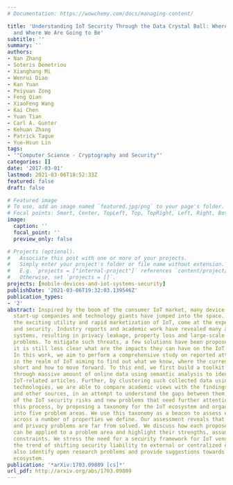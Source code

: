 ```yaml
---
# Documentation: https://wowchemy.com/docs/managing-content/

title: 'Understanding IoT Security Through the Data Crystal Ball: Where We Are Now
  and Where We Are Going to Be'
subtitle: ''
summary: ''
authors:
- Nan Zhang
- Soteris Demetriou
- Xianghang Mi
- Wenrui Diao
- Kan Yuan
- Peiyuan Zong
- Feng Qian
- XiaoFeng Wang
- Kai Chen
- Yuan Tian
- Carl A. Gunter
- Kehuan Zhang
- Patrick Tague
- Yue-Hsun Lin
tags:
- '"Computer Science - Cryptography and Security"'
categories: []
date: '2017-03-01'
lastmod: 2021-03-06T18:52:33Z
featured: false
draft: false

# Featured image
# To use, add an image named `featured.jpg/png` to your page's folder.
# Focal points: Smart, Center, TopLeft, Top, TopRight, Left, Right, BottomLeft, Bottom, BottomRight.
image:
  caption: ''
  focal_point: ''
  preview_only: false

# Projects (optional).
#   Associate this post with one or more of your projects.
#   Simply enter your project's folder or file name without extension.
#   E.g. `projects = ["internal-project"]` references `content/project/deep-learning/index.md`.
#   Otherwise, set `projects = []`.
projects: [mobile-devices-and-iot-systems-security]
publishDate: '2021-03-06T19:32:03.139546Z'
publication_types:
- '2'
abstract: Inspired by the boom of the consumer IoT market, many device manufacturers,
  start-up companies and technology giants have jumped into the space. Unfortunately,
  the exciting utility and rapid marketization of IoT, come at the expense of privacy
  and security. Industry reports and academic work have revealed many attacks on IoT
  systems, resulting in privacy leakage, property loss and large-scale availability
  problems. To mitigate such threats, a few solutions have been proposed. However,
  it is still less clear what are the impacts they can have on the IoT ecosystem.
  In this work, we aim to perform a comprehensive study on reported attacks and defenses
  in the realm of IoT aiming to find out what we know, where the current studies fall
  short and how to move forward. To this end, we first build a toolkit that searches
  through massive amount of online data using semantic analysis to identify over 3000
  IoT-related articles. Further, by clustering such collected data using machine learning
  technologies, we are able to compare academic views with the findings from industry
  and other sources, in an attempt to understand the gaps between them, the trend
  of the IoT security risks and new problems that need further attention. We systemize
  this process, by proposing a taxonomy for the IoT ecosystem and organizing IoT security
  into five problem areas. We use this taxonomy as a beacon to assess each IoT work
  across a number of properties we define. Our assessment reveals that relevant security
  and privacy problems are far from solved. We discuss how each proposed solution
  can be applied to a problem area and highlight their strengths, assumptions and
  constraints. We stress the need for a security framework for IoT vendors and discuss
  the trend of shifting security liability to external or centralized entities. We
  also identify open research problems and provide suggestions towards a secure IoT
  ecosystem.
publication: '*arXiv:1703.09809 [cs]*'
url_pdf: http://arxiv.org/abs/1703.09809
---
```

